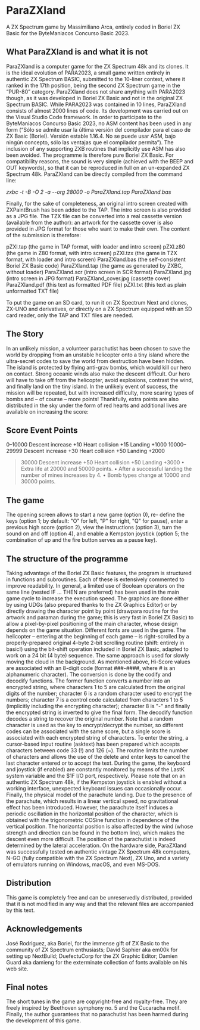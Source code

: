 ParaZXland
==========  
A ZX Spectrum game by Massimiliano Arca, entirely coded in Boriel ZX
Basic for the ByteManiacos Concurso Basic 2023.

 
What ParaZXland is and what it is not
-------------------------------------
ParaZXland is a computer game for the ZX Spectrum 48k and its clones. 
It is the ideal evolution of PARA2023, a small game written entirely in 
authentic ZX Spectrum BASIC, submitted to the 10-liner context, where it
ranked in the 17th position, being the second ZX Spectrum game in the 
“PUR-80” category. ParaZXland does not share anything with PARA2023 
though, as it was developed in Boriel ZX Basic and not in the original 
ZX Spectrum BASIC. While PARA2023 was contained in 10 lines, ParaZXland
consists of almost 2000 lines of code. Its development was carried 
out on the Visual Studio Code framework. In order to participate to the
ByteManiacos Concurso Basic 2023, no ASM content has been used in any 
form (“Sólo se admite usar la última versión del compilador para el 
caso de ZX Basic (Boriel). Versión estable 1.16.4. No se puede usar 
ASM, bajo ningún concepto, sólo las ventajas que el compilador 
permita”). The inclusion of any supporting ZXB routines that implicitly
use ASM has also been avoided. The programme is therefore pure Boriel
ZX Basic. For compatibility reasons, the sound is very simple (achieved
with the BEEP and OUT keywords), so that it can be reproduced in full 
on an un-expanded ZX Spectrum 48k. ParaZXland can be directly compiled
from the command line:

_zxbc -t -B -O 2 -a --org 28000 -o ParaZXland.tap ParaZXland.bas_
 
Finally, for the sake of completeness, an original intro screen
created with ZXPaintBrush has been added to the TAP. The intro screen
is also provided as a JPG file. The TZX file can be converted into a
real cassette version (available from the author): an artwork for the
cassette cover is also provided in JPG format for those who want to
make their own.
The content of the submission is therefore: 

pZXl.tap 		(the game in TAP format, with loader and intro screen)
pZXl.z80		(the game in Z80 format, with intro screen)
pZXl.tzx		(the game in TZX format, with loader and intro screen)
ParaZXland.bas		(the self-consistent Boriel ZX Basic code)
ParaZXland.tap		(the game as generated by ZXBC, without loader)
ParaZXland.scr		(intro screen in SCR format)
ParaZXland.jpg		(intro screen in JPG format)
ParaZXland_cover.jpg	(cassette cover)
ParaZXland.pdf		(this text as formatted PDF file)
pZXl.txt		(this text as plain unformatted TXT file)

To put the game on an SD card, to run it on ZX Spectrum Next and
clones, ZX-UNO and derivatives, or directly on a ZX Spectrum equipped
with an SD card reader, only the TAP and TXT files are needed.


The Story
---------
In an unlikely mission, a volunteer parachutist has been chosen to
save the world by dropping from an unstable helicopter onto a tiny
island where the ultra-secret codes to save the world from
destruction have been hidden. The island is protected by flying
anti-grav bombs, which would kill our hero on contact. Strong oceanic
winds also make the descent difficult. Our hero will have to take off
from the helicopter, avoid explosions, contrast the wind, and finally
land on the tiny island.
In the unlikely event of success, the mission will be repeated, but with
increased difficulty, more scaring types of bombs and – of course – more
points! 
Thankfully, extra points are also distributed in the sky under the form 
of red hearts and additional lives are available on increasing the score:

Score		Event			Points
-----------------------------------------------
0–10000		Descent increase	+10
		Heart collision		+15
		Landing			+1000
10000–29999	Descent increase	+30
		Heart collision		+50
		Landing			+2000
>30000		Descent increase	+50
		Heart collision		+50
		Landing			+3000
•	Extra life at 20000 and 50000 points.
•	After a successful landing the number of mines increases
	by 4.
•	Bomb types change at 10000 and 30000 points.


The game
--------
The opening screen allows to start a new game (option 0), re-
define the keys (option 1; by default: "O" for left, "P" for 
right, "Q" for pause), enter a previous high score (option 2), 
view the instructions (option 3), turn the sound on and off 
(option 4), and enable a Kempston joystick (option 5; the combination
of up and the fire button serves as a pause key).


The structure of the programme
------------------------------
Taking advantage of the Boriel ZX Basic features, the program is
 structured in functions and subroutines. Each of these is 
extensively commented to improve readability.
In general, a limited use of Boolean operators on the same line 
(nested IF ... THEN are preferred) has been used in the main 
game cycle to increase the execution speed. 
The graphics are done either by using UDGs (also prepared 
thanks to the ZX Graphics Editor) or by directly drawing the 
character point by point (drawpara routine for the artwork 
and paraman during the game; this is very fast in Boriel 
ZX Basic) to allow a pixel-by-pixel positioning of the main
character, whose design depends on the game situation. 
Different fonts are used in the game. 
The helicopter – entering at the beginning of each game – 
is right-scrolled by a properly-prepared original 4-byte 
2-bit scrolling routine (shift: entirely in basic!) using 
the bit-shift operation included in Boriel ZX Basic, adapted 
to work on a 24 bit (4 byte) sequence. The same approach 
is used for slowly moving the cloud in the background.
As mentioned above, Hi-Score values are associated with an 
8-digit code (format ###-####, where # is an alphanumeric 
character). The conversion is done by the codify and decodify 
functions. The former function converts a number into an 
encrypted string, where characters 1 to 5 are calculated from 
the original digits of the number; character 6 is a random 
character used to encrypt the numbers; character 7 is a 
control code calculated from characters 1 to 5 (implicitly 
including the encrypting character); character 8 is "-" 
and finally the encrypted string is inverted to give the 
final form. The decodify function decodes a string to 
recover the original number. Note that a random character 
is used as the key to encrypt/decrypt the number, so 
different codes can be associated with the same score, but 
a single score is associated with each encrypted string of
characters. To enter the string, a cursor-based input 
routine (asktext) has been prepared which accepts characters 
between code 33 (!) and 126 (~). The routine limits the 
number of characters and allows the use of the delete and 
enter keys to cancel the last character entered or to 
accept the text.
During the game, the keyboard and joystick (if enabled) 
are constantly monitored by means of the LastK system 
variable and the $1F I/O port, respectively. Please note 
that on an authentic ZX Spectrum 48k, if the Kempston 
joystick is enabled without a working interface, unexpected
 keyboard issues can occasionally occur.
Finally, the physical model of the parachute landing. Due to 
the presence of the parachute, which results in a linear 
vertical speed, no gravitational effect has been introduced. 
However, the parachute itself induces a periodic oscillation
 in the horizontal position of the character, which is 
obtained with the trigonometric COSine function in dependence
 of the vertical position. The horizontal position is also 
affected by the wind (whose strength and direction can be found
in the bottom line), which makes the descent even more 
difficult. The position of the parachutist is indeed determined
by the lateral acceleration.
On the hardware side, ParaZXland was successfully tested on 
authentic vintage ZX Spectrum 48k computers, N-GO (fully 
compatible with the ZX Spectrum Next), ZX Uno, and a 
variety of emulators running on Windows, macOS, and even MS-DOS. 


Distribution
------------
This game is completely free and can be unreservedly distributed, 
provided that it is not modified in any way and that the relevant
files are accompanied by this text.
 

Acknowledgements
----------------
José Rodriguez, aka Boriel, for the immense gift of ZX Basic to the 
community of ZX Spectrum enthusiasts; David Saphier aka em00k for setting 
up NextBuild; DuefectuCorp for the ZX Graphic Editor; Damien Guard aka 
damieng for the exterminate collection of fonts available on his 
web site.


Final notes
-----------
The short tunes in the game are copyright-free and royalty-free. 
They are freely inspired by Beethoven symphony no. 5 and the 
Cucaracha motif. 
Finally, the author guarantees that no parachutist has been harmed
during the development of this game. 

